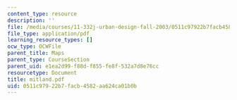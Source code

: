 ```yaml
---
content_type: resource
description: ''
file: /media/courses/11-332j-urban-design-fall-2003/0511c97922b7facb4582aa624ca01b0b_mitland.pdf
file_type: application/pdf
learning_resource_types: []
ocw_type: OCWFile
parent_title: Maps
parent_type: CourseSection
parent_uid: e1ea2d99-f88d-f855-fe8f-532a7d8e76cc
resourcetype: Document
title: mitland.pdf
uid: 0511c979-22b7-facb-4582-aa624ca01b0b
---
```

